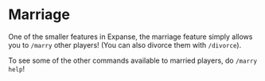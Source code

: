 # Marriage

One of the smaller features in Expanse, the marriage feature simply allows you to `/marry` other players! (You can also divorce them with `/divorce`).

To see some of the other commands available to married players, do `/marry help`!